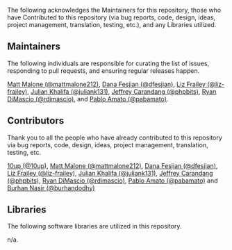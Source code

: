 The following acknowledges the Maintainers for this repository, those who have Contributed to this repository (via bug reports, code, design, ideas, project management, translation, testing, etc.), and any Libraries utilized.

## Maintainers

The following individuals are responsible for curating the list of issues, responding to pull requests, and ensuring regular releases happen.

[Matt Malone (@mattmalone212)](https://github.com/mattmalone212), [Dana Fesjian (@dfesjian)](https://github.com/dfesjian), [Liz Frailey (@liz-frailey)](https://github.com/liz-frailey), [Julian Khalifa (@juliank131)](https://github.com/juliank131), [Jeffrey Carandang (@phpbits)](https://github.com/phpbits), [Ryan DiMascio (@rdimascio)](https://github.com/rdimascio), and [Pablo Amato (@pabamato)](https://github.com/pabamato).

## Contributors

Thank you to all the people who have already contributed to this repository via bug reports, code, design, ideas, project management, translation, testing, etc.

[10up (@10up)](https://github.com/10up), [Matt Malone (@mattmalone212)](https://github.com/mattmalone212), [Dana Fesjian (@dfesjian)](https://github.com/dfesjian), [Liz Frailey (@liz-frailey)](https://github.com/liz-frailey), [Julian Khalifa (@juliank131)](https://github.com/juliank131), [Jeffrey Carandang (@phpbits)](https://github.com/phpbits), [Ryan DiMascio (@rdimascio)](https://github.com/rdimascio), [Pablo Amato (@pabamato)](https://github.com/pabamato) and [Burhan Nasir (@burhandodhy)](https://github.com/burhandodhy)

## Libraries

The following software libraries are utilized in this repository.

n/a.
